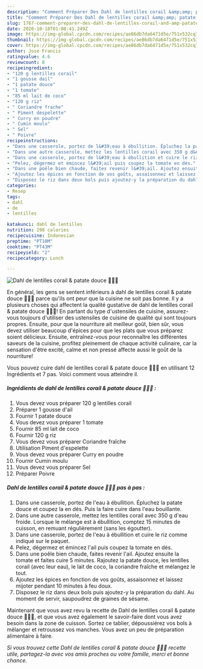 ```yaml
---
description: "Comment Préparer Des Dahl de lentilles corail &amp;amp; patate douce 🍠🥣🌱"
title: "Comment Préparer Des Dahl de lentilles corail &amp;amp; patate douce 🍠🥣🌱"
slug: 1767-comment-preparer-des-dahl-de-lentilles-corail-and-amp-patate-douce
date: 2020-10-18T01:08:41.249Z
image: https://img-global.cpcdn.com/recipes/ae86db7da6471d5e/751x532cq70/dahl-de-lentilles-corail-patate-douce-🍠🥣🌱-photo-principale-de-la-recette.jpg
thumbnail: https://img-global.cpcdn.com/recipes/ae86db7da6471d5e/751x532cq70/dahl-de-lentilles-corail-patate-douce-🍠🥣🌱-photo-principale-de-la-recette.jpg
cover: https://img-global.cpcdn.com/recipes/ae86db7da6471d5e/751x532cq70/dahl-de-lentilles-corail-patate-douce-🍠🥣🌱-photo-principale-de-la-recette.jpg
author: Jose Francis
ratingvalue: 4.6
reviewcount: 8
recipeingredient:
- "120 g lentilles corail"
- "1 gousse dail"
- "1 patate douce"
- "1 tomate"
- "85 ml lait de coco"
- "120 g riz"
- " Coriandre frache"
- " Piment despelette"
- " Curry en poudre"
- " Cumin moulu"
- " Sel"
- " Poivre"
recipeinstructions:
- "Dans une casserole, portez de l&#39;eau à ébullition. Épluchez la patate douce et coupez la en dés. Puis la faire cuire dans l&#39;eau bouillante."
- "Dans une autre casserole, mettez les lentilles corail avec 350 g d&#39;eau froide. Lorsque le mélange est à ébullition, comptez 15 minutes de cuisson, en remuant régulièrement (sans les égoutter)."
- "Dans une casserole, portez de l&#39;eau à ébullition et cuire le riz comme indiqué sur le paquet."
- "Pelez, dégermez et émincez l&#39;ail puis coupez la tomate en dés."
- "Dans une poêle bien chaude, faites revenir l&#39;ail. Ajoutez ensuite la tomate et faites cuire 5 minutes. Rajoutez la patate douce, les lentilles corail (avec leur eau), le lait de coco, la coriandre fraîche et mélangez le tout."
- "Ajoutez les épices en fonction de vos goûts, assaisonnez et laissez mijoter pendant 10 minutes à feu doux."
- "Disposez le riz dans deux bols puis ajoutez-y la préparation du dahl. Au moment de servir, saupoudrez de graines de sésame."
categories:
- Resep
tags:
- dahl
- de
- lentilles

katakunci: dahl de lentilles 
nutrition: 298 calories
recipecuisine: Indonesian
preptime: "PT10M"
cooktime: "PT43M"
recipeyield: "2"
recipecategory: Lunch

---
```



![Dahl de lentilles corail &amp; patate douce 🍠🥣🌱](https://img-global.cpcdn.com/recipes/ae86db7da6471d5e/751x532cq70/dahl-de-lentilles-corail-patate-douce-🍠🥣🌱-photo-principale-de-la-recette.jpg)

En général, les gens se sentent inférieurs à dahl de lentilles corail &amp; patate douce 🍠🥣🌱 parce qu'ils ont peur que la cuisine ne soit pas bonne. Il y a plusieurs choses qui affectent la qualité gustative de dahl de lentilles corail &amp; patate douce 🍠🥣🌱! En partant du type d'ustensiles de cuisine, assurez-vous toujours d'utiliser des ustensiles de cuisine de qualité qui sont toujours propres. Ensuite, pour que la nourriture ait meilleur goût, bien sûr, vous devez utiliser beaucoup d'épices pour que les plats que vous préparez soient délicieux. Ensuite, entraînez-vous pour reconnaître les différentes saveurs de la cuisine, profitez pleinement de chaque activité culinaire, car la sensation d'être excité, calme et non pressé affecte aussi le goût de la nourriture!

<!--inarticleads1-->

Vous pouvez cuire dahl de lentilles corail &amp; patate douce 🍠🥣🌱 en utilisant 12 Ingrédients et 7 pas. Voici comment vous atteindre il.

##### Ingrédients de dahl de lentilles corail &amp; patate douce 🍠🥣🌱 :

1. Vous devez vous préparer 120 g lentilles corail
1. Préparer 1 gousse d&#39;ail
1. Fournir 1 patate douce
1. Vous devez vous préparer 1 tomate
1. Fournir 85 ml lait de coco
1. Fournir 120 g riz
1. Vous devez vous préparer  Coriandre fraîche
1. Utilisation  Piment d&#39;espelette
1. Vous devez vous préparer  Curry en poudre
1. Fournir  Cumin moulu
1. Vous devez vous préparer  Sel
1. Préparer  Poivre




<!--inarticleads2-->

##### Dahl de lentilles corail &amp; patate douce 🍠🥣🌱 pas à pas :

1. Dans une casserole, portez de l&#39;eau à ébullition. Épluchez la patate douce et coupez la en dés. Puis la faire cuire dans l&#39;eau bouillante.
1. Dans une autre casserole, mettez les lentilles corail avec 350 g d&#39;eau froide. Lorsque le mélange est à ébullition, comptez 15 minutes de cuisson, en remuant régulièrement (sans les égoutter).
1. Dans une casserole, portez de l&#39;eau à ébullition et cuire le riz comme indiqué sur le paquet.
1. Pelez, dégermez et émincez l&#39;ail puis coupez la tomate en dés.
1. Dans une poêle bien chaude, faites revenir l&#39;ail. Ajoutez ensuite la tomate et faites cuire 5 minutes. Rajoutez la patate douce, les lentilles corail (avec leur eau), le lait de coco, la coriandre fraîche et mélangez le tout.
1. Ajoutez les épices en fonction de vos goûts, assaisonnez et laissez mijoter pendant 10 minutes à feu doux.
1. Disposez le riz dans deux bols puis ajoutez-y la préparation du dahl. Au moment de servir, saupoudrez de graines de sésame.




<!--inarticleads1-->

<p>
Maintenant que vous avez revu la recette de Dahl de lentilles corail &amp; patate douce 🍠🥣🌱, et que vous avez également le savoir-faire dont vous avez besoin dans la zone de cuisson. Sortez ce tablier, dépoussiérez vos bols à mélanger et retroussez vos manches. Vous avez un peu de préparation alimentaire à faire.
</p>

<p>
<i>Si vous trouvez cette Dahl de lentilles corail &amp; patate douce 🍠🥣🌱 recette utile, partagez-la avec vos amis proches ou votre famille, merci et bonne chance.</i>
</p>
